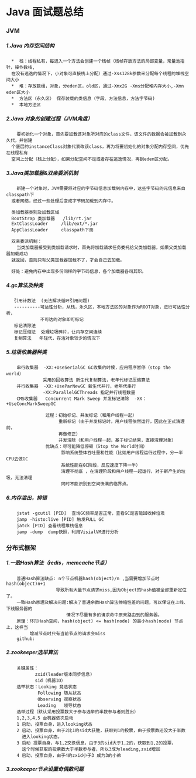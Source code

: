 # Java 面试题总结

### JVM
##### 1.Java 内存空间结构
      *  栈：线程私有，每进入一个方法会创建一个栈帧（栈帧存放方法的局部变量，常量池指针，操作数栈,
      在没有逃逸的情况下，小对象可直接栈上分配）通过-Xss128k参数来分配每个线程的堆栈空间大小
      *  堆：存放数组，对象，分eden区，old区，通过-Xmx2G -Xms分配堆内存大小,-Xmn eden区大小
      *  方法区（永久区） 保存装载的类信息（字段、方法信息，方法字节码)
      *  本地方法区           

##### 2.Java 对象的创建过程（JVM角度）
        要初始化一个对象，首先要加载该对象所对应的class文件，该文件的数据会被加载到永久代，并创建
      个底层的instanceClass对象代表改该class，再为将要初始化的对象分配内存空间，优先在线程私有
      空间上分配（栈上分配），如果分配空间不足或者存在逃逸情况，再到eden区分配。

##### 3.Java类加载器&双亲委派机制
        新建一个对象时，JVM需要将对应的字节码信息加载到内存中，这些字节码的元信息来自classpath下
      或者网络，经过一些处理后变成字节码加载到内存中。

      类加载器类别及加载区域
      BootStrap 类加载器   /lib/rt.jar
      ExtClassLoader     /lib/ext/*.jar
      AppClassLoader     classpath下面

      双亲委派机制：
        当类加载器接受到类加载请求时，首先将加载请求任务委托给父类加载器，如果父类加载器加载成功
      就返回，否则只有父类加载器加载不了，才会自己去加载。
      
      好处：避免内存中出现多份同样的字节码信息，各个加载器各司其职。

##### 4.gc算法及种类
       引用计数法  (无法解决循环引用问题)
       ----------可达性分析，从栈，永久区，本地方法区的对象作为ROOT对象，进行可达性分析，
                 不可达的对象即可标记
       标记清除法
       标记压缩法  处理垃圾碎片，让内存空间连续
       复制算法   年轻代，存活对象较少的情况下

#####  5.垃圾收集器种类
        串行收集器  -XX:+UseSerialGC GC收集的时候，应用程序暂停（stop the world）
                  采用的回收算法 新生代复制算法，老年代标记压缩算法
        并行收集器  -XX:+UseParNewGC 新生代并行，老年代串行 
                  -XX:ParallelGCThreads 指定并行线程数量
        CMS收集器   Concurrent Mark Sweep 并发标记清除  -XX：+UseConcMarkSweepGC

                   过程：初始标记、并发标记（和用户线程一起）
                        重新标记（由于并发标记时，用户线程依然运行，因此在正式清理前，
                        再做修正）
                        并发清除（和用户线程一起，基于标记结果，直接清理对象）
                   优缺点：尽可能降低停顿（Stop the World时间）
                         影响系统整体吞吐量和性能（比如用户线程运行过程中，分一半CPU去做GC
                         系统性能在GC阶段，反应速度下降一半）
                         清理不彻底 ，在清理阶段和用户线程一起运行，对于新产生的垃圾，无法清理
                         同时不能识别到空间快满的临界点。

##### 6.内存溢出，排错
        jstat -gcutil [PID]  查询GC频率是否正常，查看GC是否能回收掉垃圾
        jamp -histo:live [PID] 触发FULL GC
        jatck [PID] 查看线程堆栈信息
        jamp -dump  dump快照，利用VisialVM进行分析

###  分布式框架

##### 1.一致Hash算法（redis，memcache节点）
        普通Hash算法缺点: n个节点机器hash(object)/n ,当需要增加节点时hash(object)n+1
                       导致所有大量节点请求miss,因为Object的hash值被全部重新定位了。 
        一致Hash原理及解决问题:解决了普通余数Hash算法伸缩性差的问题，可以保证在上线、下线服务器的
                           情况下尽量有多的请求命中原来路由到的服务器。
        原理：环形Hash空间，hash(object) <= hash(node) 的最小hash(node) 节点上，这样当
             增减节点时只有当前节点的请求会miss
        github:

##### 2.zookeeper选举算法
        关键属性：
               zxid(leader版本同步信息)
               sid（机器ID）
        选举状态：Looking 竞选状态
                Following 随从状态
                Observing 观察状态
                Leading   领导状态
        选举过程（默认采用投票数大于参与选举的半数参与者则胜出）
        1,2,3,4,5 台机器依次启动
        1 启动，投票自身，进入looking状态
        2 启动，投票自身，由于2比1的sid大获胜，获取到1的投票，由于投票数还没大于半数
          进入looking状态。
        3 启动 投票自身，与1,2交换信息，由于3的sid大于1,2的，获取到1,2的投票，
          这个时候获取的投票数大于半数参与者，所以3成为leading,zxid增加
        4 启动，投票自身，由于4的zxid小于3 成为3的小弟

##### 3.zookeeper节点设置奇偶数问题
        














